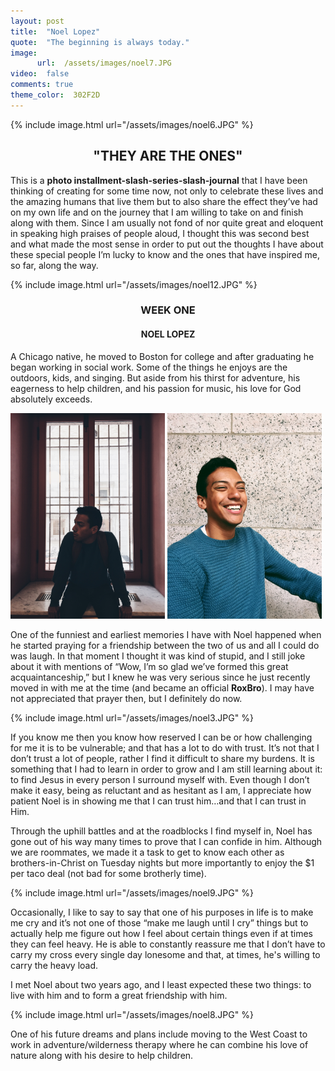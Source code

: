```yaml
---
layout: post
title:  "Noel Lopez"
quote:  "The beginning is always today."
image:
      url:  /assets/images/noel7.JPG
video:  false
comments: true
theme_color:  302F2D
---
```


{% include image.html url="/assets/images/noel6.JPG" %}

## <center>"THEY ARE THE ONES"</center>

This is a **photo installment-slash-series-slash-journal** that I have been thinking of creating for some time now, not only to celebrate these lives and the amazing humans that live them but to also share the effect they’ve had on my own life and on the journey that I am willing to take on and finish along with them. Since I am usually not fond of nor quite great and eloquent in speaking high praises of people aloud, I thought this was second best and what made the most sense in order to put out the thoughts I have about these special people I’m lucky to know and the ones that have inspired me, so far, along the way.

{% include image.html url="/assets/images/noel12.JPG" %}

### <center>WEEK ONE</center>

#### <center>NOEL LOPEZ</center>

A Chicago native, he moved to Boston for college and after graduating he began working in social work. Some of the things he enjoys are the outdoors, kids, and singing. But aside from his thirst for adventure, his eagerness to help children, and his passion for music, his love for God absolutely exceeds.

<section>
	<img width="49%" src="/assets/images/noel5.JPG">
	<img width="49%" src="/assets/images/noel4.JPG">
</section>

One of the funniest and earliest memories I have with Noel happened when he started praying for a friendship between the two of us and all I could do was laugh. In that moment I thought it was kind of stupid, and I still joke about it with mentions of “Wow, I’m so glad we’ve formed this great acquaintanceship,” but I knew he was very serious since he just recently moved in with me at the time (and became an official **RoxBro**). I may have not appreciated that prayer then, but I definitely do now.

{% include image.html url="/assets/images/noel3.JPG" %}

If you know me then you know how reserved I can be or how challenging for me it is to be vulnerable; and that has a lot to do with trust. It’s not that I don’t trust a lot of people, rather I find it difficult to share my burdens. It is something that I had to learn in order to grow and I am still learning about it: to find Jesus in every person I surround myself with. Even though I don’t make it easy, being as reluctant and as hesitant as I am, I appreciate how patient Noel is in showing me that I can trust him…and that I can trust in Him.

Through the uphill battles and at the roadblocks I find myself in, Noel has gone out of his way many times to prove that I can confide in him. Although we are roommates, we made it a task to get to know each other as brothers-in-Christ on Tuesday nights but more importantly to enjoy the $1 per taco deal (not bad for some brotherly time).

{% include image.html url="/assets/images/noel9.JPG" %}

Occasionally, I like to say to say that one of his purposes in life is to make me cry and it’s not one of those “make me laugh until I cry” things but to actually help me figure out how I feel about certain things even if at times they can feel heavy. He is able to constantly reassure me that I don’t have to carry my cross every single day lonesome and that, at times, he's willing to carry the heavy load.

I met Noel about two years ago, and I least expected these two things: to live with him and to form a great friendship with him.

{% include image.html url="/assets/images/noel8.JPG" %}

One of his future dreams and plans include moving to the West Coast to work in adventure/wilderness therapy where he can combine his love of nature along with his desire to help children.
